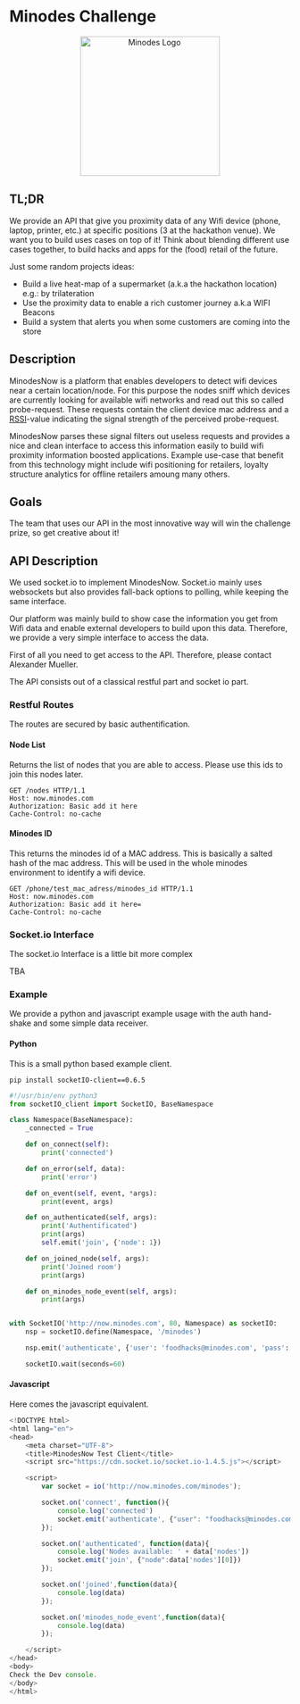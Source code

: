 # Minodes Challenge

<p align="center">
    <img alt="Minodes Logo" src="http://minodes.com.www351.your-server.de/cmsImages/pressLogos/logo_minodes_turkis.png" width="250px" />
</p>

## TL;DR

We provide an API that give you proximity data of any Wifi device (phone, laptop, printer, etc.) at specific positions (3 at the hackathon venue).  We want you to build uses cases on top of it! Think about blending different use cases together, to build hacks and apps for the (food) retail of the future. 

Just some random projects ideas:
 - Build a live heat-map of a supermarket (a.k.a the hackathon location) e.g.: by trilateration
 - Use the proximity data to enable a rich customer journey a.k.a WIFI Beacons
 - Build a system that alerts you when some customers are coming into the store


## Description
MinodesNow is a platform that enables developers to detect wifi devices near a certain location/node. For this purpose the nodes sniff which devices are currently looking for available wifi networks and read out this so called probe-request. These requests contain the client device mac address and a [RSSI](https://en.wikipedia.org/wiki/Received_signal_strength_indication)-value indicating the signal strength of the perceived probe-request.

MinodesNow parses these signal filters out useless requests and provides a nice and clean interface to access this information easily to build wifi proximity information boosted applications. Example use-case that benefit from this technology might include wifi positioning for retailers, loyalty structure analytics for offline retailers amoung many others. 

## Goals
The team that uses our API in the most innovative way will win the challenge prize, so get creative about it!

## API Description
We used socket.io to implement MinodesNow. Socket.io mainly uses websockets but also provides fall-back options to polling, while keeping the same interface.

Our platform was mainly build to show case the information you get from Wifi data and enable external developers to build upon this data. Therefore, we provide a very simple interface to access the data.

First of all you need to get access to the API. Therefore, please contact Alexander Mueller. 

The API consists out of a classical restful part and socket io part.

### Restful Routes
The routes are secured by basic authentification.

#### Node List
Returns the list of nodes that you are able to access. Please use this ids to join this nodes later.

```
GET /nodes HTTP/1.1
Host: now.minodes.com
Authorization: Basic add it here
Cache-Control: no-cache
```

#### Minodes ID
This returns the minodes id of a MAC address. This is basically a salted hash of the mac address. 
This will be used in the whole minodes environment to identify a wifi device.

```
GET /phone/test_mac_adress/minodes_id HTTP/1.1
Host: now.minodes.com
Authorization: Basic add it here=
Cache-Control: no-cache
```

### Socket.io Interface
The socket.io Interface is a little bit more complex

TBA

### Example
We provide a python and javascript example usage with the auth hand-shake and some simple data receiver.

#### Python
This is a small python based example client.
```
pip install socketIO-client==0.6.5
```

```python
#!/usr/bin/env python3
from socketIO_client import SocketIO, BaseNamespace

class Namespace(BaseNamespace):
    _connected = True

    def on_connect(self):
        print('connected')

    def on_error(self, data):
        print('error')

    def on_event(self, event, *args):
        print(event, args)

    def on_authenticated(self, args):
        print('Authentificated')
        print(args)
        self.emit('join', {'node': 1})

    def on_joined_node(self, args):
        print('Joined room')
        print(args)

    def on_minodes_node_event(self, args):
        print(args)


with SocketIO('http://now.minodes.com', 80, Namespace) as socketIO:
    nsp = socketIO.define(Namespace, '/minodes')

    nsp.emit('authenticate', {'user': 'foodhacks@minodes.com', 'pass': 'please_add_here'})

    socketIO.wait(seconds=60)
```
#### Javascript
Here comes the javascript equivalent.

```javascript
<!DOCTYPE html>
<html lang="en">
<head>
    <meta charset="UTF-8">
    <title>MinodesNow Test Client</title>
    <script src="https://cdn.socket.io/socket.io-1.4.5.js"></script>

    <script>
        var socket = io('http://now.minodes.com/minodes');

        socket.on('connect', function(){
            console.log('connected')
            socket.emit('authenticate', {"user": "foodhacks@minodes.com", "pass": "please_add_here"})
        });

        socket.on('authenticated', function(data){
            console.log('Nodes available: ' + data['nodes'])
            socket.emit('join', {"node":data['nodes'][0]})
        });

        socket.on('joined',function(data){
            console.log(data)
        });

        socket.on('minodes_node_event',function(data){
            console.log(data)
        });

    </script>
</head>
<body>
Check the Dev console.
</body>
</html>
```
